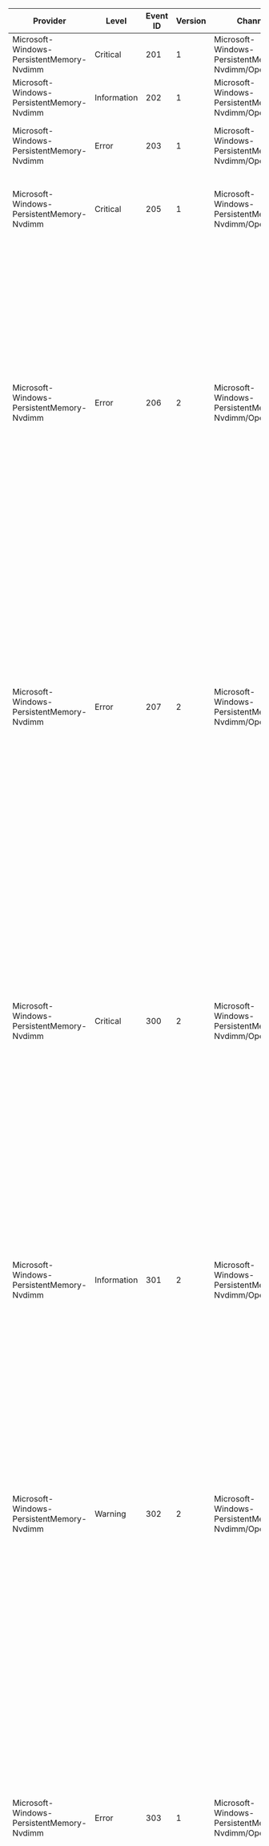 Provider                                   |  Level        |  Event ID  |  Version  |  Channel                                                |  Task  |  Opcode  |  Keyword  |  Message
-------------------------------------------|---------------|------------|-----------|---------------------------------------------------------|--------|----------|-----------|----------------------------------------------------------------------------------------------------------------------------------------------------------------------------------------------------------------------------------------------------------------------------------------------------------------------------------------------------------------------------------------------------------------------------------------------------------------------------------------------------------------------------------------------------------------------------------------------------------------------------------------------------------------------------------------------------------------------------------------------------------------------------------------------------------------------------------------------------------------------
Microsoft-Windows-PersistentMemory-Nvdimm  |  Critical     |  201       |  1        |  Microsoft-Windows-PersistentMemory-Nvdimm/Operational  |        |          |           |  NVDIMM {DeviceGuid} failed to start. {Reason}
Microsoft-Windows-PersistentMemory-Nvdimm  |  Information  |  202       |  1        |  Microsoft-Windows-PersistentMemory-Nvdimm/Operational  |        |          |           |  NVDIMM {DeviceGuid} started successfully.
Microsoft-Windows-PersistentMemory-Nvdimm  |  Error        |  203       |  1        |  Microsoft-Windows-PersistentMemory-Nvdimm/Operational  |        |          |           |  NVDIMM {DeviceGuid} encountered an error that may have caused data loss.
Microsoft-Windows-PersistentMemory-Nvdimm  |  Critical     |  205       |  1        |  Microsoft-Windows-PersistentMemory-Nvdimm/Operational  |        |          |           |  The driver could not confirm that the NVDIMM {DeviceGuid} is healthy. Consider backing up your data to another disk.
Microsoft-Windows-PersistentMemory-Nvdimm  |  Error        |  206       |  2        |  Microsoft-Windows-PersistentMemory-Nvdimm/Operational  |        |          |           |  NVDIMM {DeviceGuid} encountered an error while transferring your data to or from persistent media (see the Details tab for more information). Some of your data may have been lost.                                        In PowerShell; run Get-PmemPhysicalDevice for more information and Get-PmemDisk to see which disks are affected by this problem.                                        This NVDIMM may need to be replaced. It can be located using the following information:                                        Slot number: {SlotNumber}                    Manufacturer: {VendorId}                    Model Number: {ProductId}                    Serial Number: {SerialNumber}                    Location: {Location}
Microsoft-Windows-PersistentMemory-Nvdimm  |  Error        |  207       |  2        |  Microsoft-Windows-PersistentMemory-Nvdimm/Operational  |        |          |           |  NVDIMM {DeviceGuid} encountered an error that makes it unable to save your data if your computer shuts down. Consider backing up your data to another disk.                                        In PowerShell; run Get-PmemPhysicalDevice for more information and Get-PmemDisk to see which disks are affected by this problem.                                        This NVDIMM may need to be replaced. It can be located using the following information:                                        Slot number: {SlotNumber}                    Manufacturer: {VendorId}                    Model Number: {ProductId}                    Serial Number: {SerialNumber}                    Location: {Location}
Microsoft-Windows-PersistentMemory-Nvdimm  |  Critical     |  300       |  2        |  Microsoft-Windows-PersistentMemory-Nvdimm/Operational  |        |          |           |  NVDIMM-N {DeviceGuid} encountered a serious problem that may cause data saved to this NVDIMM-N to be lost when the computer shuts down or restarts. Consider backing up your data to another disk.                                        In PowerShell; run Get-PmemPhysicalDevice for more information and Get-PmemDisk to see which disks are affected by this problem.                                        This NVDIMM-N may need to be replaced. It can be located using the following information:                                        Slot number: {SlotNumber}                    Manufacturer: {VendorId}                    Model Number: {ProductId}                    Serial Number: {SerialNumber}                    Location: {Location}
Microsoft-Windows-PersistentMemory-Nvdimm  |  Information  |  301       |  2        |  Microsoft-Windows-PersistentMemory-Nvdimm/Operational  |        |          |           |  The problem with NVDIMM-N {DeviceGuid} was resolved. Data saved to this NVDIMM-N is no longer at risk.                                        This NVDIMM-N may be located using the following information:                                        Slot number: {SlotNumber}                    Manufacturer: {VendorId}                    Model Number: {ProductId}                    Serial Number: {SerialNumber}                    Location: {Location}
Microsoft-Windows-PersistentMemory-Nvdimm  |  Warning      |  302       |  2        |  Microsoft-Windows-PersistentMemory-Nvdimm/Operational  |        |          |           |  NVDIMM-N {DeviceGuid} is in a degraded health state and may soon encounter serious problems. Consider backing up your data to another disk.                                        In PowerShell; run Get-PmemPhysicalDevice for more information and Get-PmemDisk to see which disks are affected by this problem.                                        This NVDIMM-N may need to be replaced. It can be located using the following information:                                        Slot number: {SlotNumber}                    Manufacturer: {VendorId}                    Model Number: {ProductId}                    Serial Number: {SerialNumber}                    Location: {Location}
Microsoft-Windows-PersistentMemory-Nvdimm  |  Error        |  303       |  1        |  Microsoft-Windows-PersistentMemory-Nvdimm/Operational  |        |          |           |  NVDIMM-N {DeviceGuid} has encountered {Location} uncorrectable memory error(s). Uncorrectable memory errors can cause system instability and data loss. Consider replacing this NVDIMM-N.                                        In PowerShell; run Get-PmemPhysicalDevice for more information and Get-PmemDisk to see which disks are affected by this problem.                                        This NVDIMM-N can be located using the following information:                                        Slot number: {SlotNumber}                    Manufacturer: {VendorId}                    Model Number: {ProductId}                    Serial Number: {SerialNumber}                    Location: {Location}
Microsoft-Windows-PersistentMemory-Nvdimm  |  Warning      |  304       |  1        |  Microsoft-Windows-PersistentMemory-Nvdimm/Operational  |        |          |           |  The warning threshold for correctable memory errors on NVDIMM-N {DeviceGuid} has been exceeded. A large number of correctable memory errors increases the likelihood of an uncorrectable memory error in the future and reduces system performance. Contact your hardware vendor to determine if this NVDIMM-N needs to be replaced.                                        In PowerShell; run Get-PmemPhysicalDevice for more information and Get-PmemDisk to see which disks are affected by this problem.                                        This NVDIMM-N can be located using the following information:                                        Slot number: {SlotNumber}                    Manufacturer: {VendorId}                    Model Number: {ProductId}                    Serial Number: {SerialNumber}                    Location: {Location}
Microsoft-Windows-PersistentMemory-Nvdimm  |  Information  |  305       |  2        |  Microsoft-Windows-PersistentMemory-Nvdimm/Operational  |        |          |           |  NVDIMM {DeviceGuid} notified the driver that its health state changed. See the Details tab for more information.
Microsoft-Windows-PersistentMemory-Nvdimm  |  Error        |  306       |  0        |  Microsoft-Windows-PersistentMemory-Nvdimm/Operational  |        |          |           |  The driver for NVDIMM {DeviceGuid} encountered an internal error. The information in the Details tab might help Microsoft or your platform vendor to diagnose the problem.
Microsoft-Windows-PersistentMemory-Nvdimm  |  Critical     |  400       |  1        |  Microsoft-Windows-PersistentMemory-Nvdimm/Operational  |        |          |           |  NVDIMM {DeviceGuid} encountered a serious problem. All data that was saved to this NVDIMM may be lost when the computer shuts down or restarts. Consider backing up your data to another disk.                                        In PowerShell; run Get-PmemPhysicalDevice for more information and Get-PmemDisk to see which disks are affected by this problem.
Microsoft-Windows-PersistentMemory-Nvdimm  |  Information  |  401       |  1        |  Microsoft-Windows-PersistentMemory-Nvdimm/Operational  |        |          |           |  The problem with NVDIMM {DeviceGuid} was resolved. Data that was saved to this NVDIMM will not be lost when the computer shuts down or restarts.
Microsoft-Windows-PersistentMemory-Nvdimm  |  Critical     |  402       |  1        |  Microsoft-Windows-PersistentMemory-Nvdimm/Operational  |        |          |           |  NVDIMM {DeviceGuid} encountered a serious problem. Data that was recently saved to this NVDIMM may be lost when the computer shuts down or restarts. Consider backing up your data to another disk.                                        In PowerShell; run Get-PmemPhysicalDevice for more information and Get-PmemDisk to see which disks are affected by this problem.
Microsoft-Windows-PersistentMemory-Nvdimm  |  Information  |  403       |  1        |  Microsoft-Windows-PersistentMemory-Nvdimm/Operational  |        |          |           |  The problem with NVDIMM {DeviceGuid} was resolved. Data that was saved to this NVDIMM will not be lost when the computer shuts down or restarts.
Microsoft-Windows-PersistentMemory-Nvdimm  |  Critical     |  404       |  1        |  Microsoft-Windows-PersistentMemory-Nvdimm/Operational  |        |          |           |  NVDIMM {DeviceGuid} encountered a critical problem. Windows may not be able to read or write to this NVDIMM.                                        In PowerShell; run Get-PmemPhysicalDevice for more information and Get-PmemDisk to see which disks are affected by this problem.
Microsoft-Windows-PersistentMemory-Nvdimm  |  Information  |  405       |  1        |  Microsoft-Windows-PersistentMemory-Nvdimm/Operational  |        |          |           |  The critical problem with NVDIMM {DeviceGuid} was resolved.
Microsoft-Windows-PersistentMemory-Nvdimm  |  Warning      |  406       |  1        |  Microsoft-Windows-PersistentMemory-Nvdimm/Operational  |        |          |           |  NVDIMM {DeviceGuid} is in a degraded health state and may soon encounter serious problems. Consider backing up your data to another disk.                                        In PowerShell; run Get-PmemPhysicalDevice for more information and Get-PmemDisk to see which disks are affected by this problem.
Microsoft-Windows-PersistentMemory-Nvdimm  |  Information  |  407       |  1        |  Microsoft-Windows-PersistentMemory-Nvdimm/Operational  |        |          |           |  NVDIMM {DeviceGuid} notified the driver that its health state changed. See the Details tab for more information.
Microsoft-Windows-PersistentMemory-Nvdimm  |  Information  |  501       |  2        |  Microsoft-Windows-PersistentMemory-Nvdimm/Operational  |        |          |           |  NVDIMM {DeviceGuid} notified the driver that its health state changed. See the Details tab for more information.
Microsoft-Windows-PersistentMemory-Nvdimm  |  Critical     |  502       |  2        |  Microsoft-Windows-PersistentMemory-Nvdimm/Operational  |        |          |           |  NVDIMM {DeviceGuid} is in a critically unhealthy state and your data may be lost. Consider backing up your data to another disk.                                       In PowerShell; run Get-PmemPhysicalDevice for more information and Get-PmemDisk to see which disks are affected by this problem.
Microsoft-Windows-PersistentMemory-Nvdimm  |  Error        |  503       |  2        |  Microsoft-Windows-PersistentMemory-Nvdimm/Operational  |        |          |           |  NVDIMM {DeviceGuid} is in a critically degraded state and may need to be replaced soon. Consider backing up your data to another disk.                                        In PowerShell; run Get-PmemPhysicalDevice for more information and Get-PmemDisk to see which disks are affected by this problem.
Microsoft-Windows-PersistentMemory-Nvdimm  |  Error        |  504       |  2        |  Microsoft-Windows-PersistentMemory-Nvdimm/Operational  |        |          |           |  NVDIMM {DeviceGuid}'s temperature is too high. To protect itself; the NVDIMM might be running slower than usual. If the temperature does not decrease; the system might shut down and some of your data may be lost.                                        In PowerShell; run Get-PmemPhysicalDevice for more information and Get-PmemDisk to see which disks are affected by this problem.
Microsoft-Windows-PersistentMemory-Nvdimm  |  Warning      |  505       |  2        |  Microsoft-Windows-PersistentMemory-Nvdimm/Operational  |        |          |           |  NVDIMM {DeviceGuid} is in a degraded state and may need to be replaced soon. Consider backing up your data to another disk.                                        In PowerShell; run Get-PmemPhysicalDevice for more information and Get-PmemDisk to see which disks are affected by this problem.
Microsoft-Windows-PersistentMemory-Nvdimm  |  Information  |  506       |  2        |  Microsoft-Windows-PersistentMemory-Nvdimm/Operational  |        |          |           |  NVDIMM {DeviceGuid} is now healthy again.
Microsoft-Windows-PersistentMemory-Nvdimm  |  Error        |  507       |  2        |  Microsoft-Windows-PersistentMemory-Nvdimm/Operational  |        |          |           |  The energy source protecting NVDIMM {DeviceGuid} stopped working. The data saved to this NVDIMM may be lost when the computer shuts down or restarts. Consider backing up your data to another disk.                                        In PowerShell; run Get-PmemPhysicalDevice for more information and Get-PmemDisk to see which disks are affected by this problem.
Microsoft-Windows-PersistentMemory-Nvdimm  |  Information  |  508       |  2        |  Microsoft-Windows-PersistentMemory-Nvdimm/Operational  |        |          |           |  The energy source protecting NVDIMM {DeviceGuid} is working again. The data saved to this NVDIMM is no longer at risk.
Microsoft-Windows-PersistentMemory-Nvdimm  |  Warning      |  509       |  1        |  Microsoft-Windows-PersistentMemory-Nvdimm/Operational  |        |          |           |  NVDIMM {DeviceGuid} is locked and you won't be able to access its contents. Contact your platform vendor to learn how you can unlock the NVDIMM.
Microsoft-Windows-PersistentMemory-Nvdimm  |               |  900       |  0        |  Microsoft-Windows-PersistentMemory-Nvdimm/Diagnostic   |        |          |           |  NVDIMM {DeviceGuid} logged:                           {Message}